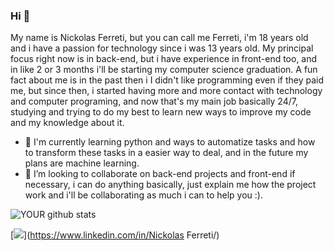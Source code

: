 ### Hi 👋
My name is Nickolas Ferreti, but you can call me Ferreti, i'm 18 years old and i have a passion for technology since i was 13 years old.
My principal focus right now is in back-end, but i have experience in front-end too, and in like 2 or 3 months i'll be starting my computer science graduation.
A fun fact about me is in the past then i I didn't like programming even if they paid me, but since then, i started having more and more contact with technology and computer programing, and now that's my main job basically 24/7, studying and trying to do my best to learn new ways to improve my code and my knowledge about it.
- 🔭 I'm currently learning python and ways to automatize tasks and how to transform these tasks in a easier way to deal, and in the future my plans are machine learning.
- 🤝 I’m looking to collaborate on back-end projects and front-end if necessary, i can do anything basically, just explain me how the project work and i'll be collaborating as much i can to help you :).

![YOUR github stats](https://github-readme-stats.vercel.app/api?username=nickferreti)

[<img src="https://img.shields.io/badge/linkedin-%230077B5.svg?&style=for-the-badge&logo=linkedin&logoColor=white" />](https://www.linkedin.com/in/Nickolas Ferreti/)

